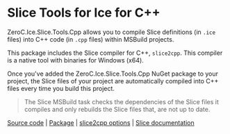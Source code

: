 # Slice Tools for Ice for C++

ZeroC.Ice.Slice.Tools.Cpp allows you to compile Slice definitions (in `.ice` files) into C++ code (in `.cpp` files)
within MSBuild projects.

This package includes the Slice compiler for C++, `slice2cpp`. This compiler is a native tool with binaries for
Windows (x64).

Once you've added the ZeroC.Ice.Slice.Tools.Cpp NuGet package to your project, the Slice files of your project are
automatically compiled into C++ files every time you build this project.

> The Slice MSBuild task checks the dependencies of the Slice files it compiles and only rebuilds the Slice files that,
> are not up to date.

[Source code][source] | [Package][package] | [slice2cpp options][slice2cpp] | [Slice documentation][slice]

[package]: https://www.nuget.org/packages/ZeroC.Ice.Slice.Tools.Cpp
[slice]: https://doc.zeroc.com/ice/3.7/the-slice-language
[slice2cpp]: https://doc.zeroc.com/ice/latest/language-mappings/c++-mapping/slice2cpp-command-line-options
[source]: https://github.com/zeroc-ice/ice/tree/main/tools/ZeroC.Ice.Slice.Tools.Cpp
